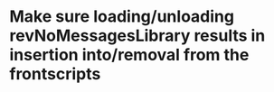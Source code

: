 # Make sure loading/unloading revNoMessagesLibrary results in insertion into/removal from the frontscripts